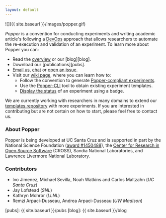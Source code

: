 ```yaml
---
layout: default
---
```


![]({{ site.baseurl }}/images/popper.gif)

_Popper_ is a convention for conducting experiments and writing 
academic article's following a 
[DevOps](https://en.wikipedia.org/wiki/DevOps) approach that allows 
researchers to automate the re-execution and validation of an 
experiment. To learn more about Popper you can:

  * Read the [overview][overview] or our [blog][blog].
  * Download our [publications][pubs].
  * [Email us](mailto:ivo@cs.ucsc.edu), 
    [chat](https://gitter.im/systemslab/popper) or [open an 
    issue](https://github.com/systemslab/popper/issues/new).
  * Visit our [wiki page][quick-start], where you can learn how to:
      * Follow the convention to generate [Popper-compliant 
        experiments][from-scratch].
      * Use the [Popper-CLI][cli] tool to obtain existing experiment 
        templates.
      * [Display the status][badge] of an experiment using a badge.

We are currently working with researchers in many domains to extend 
our [templates repository](https://github.com/systemslab/popper) with 
more experiments. If you are interested in contributing but are not 
certain on how to start, please feel free to contact us.

### About Popper

Popper is being developed at UC Santa Cruz and is supported in part by 
the National Science Foundation ([award 
#1450488](http://bigweatherweb.org)), the [Center for Research in Open 
Source Software](http://cross.ucsc.edu) (CROSS), Sandia National 
Laboratories, and Lawrence Livermore National Laboratory.

### **Contributors**

  * Ivo Jimenez, Michael Sevilla, Noah Watkins and Carlos Maltzahn 
    (_UC Santa Cruz_)
  * Jay Lofstead (_SNL_)
  * Kathryn Mohror (_LLNL_)
  * Remzi Arpaci-Dusseau, Andrea Arpaci-Dusseau (_UW Madison_)

[quick-start]: https://github.com/systemslab/popper/wiki/Intro-to-Popper
[overview]: https://github.com/systemslab/popper/wiki/Intro-to-Popper
[from-scratch]: https://github.com/systemslab/popper/wiki/Popper-From-Scratch
[badge]: https://github.com/systemslab/popper/wiki/Popper-Badge
[cli]: https://github.com/systemslab/popper/wiki/Popper-Data-Science#initialize-a-popper-repository
[pubs]: {{ site.baseurl }}/pubs
[blog]: {{ site.baseurl }}/blog
